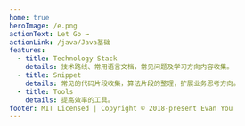 ```yaml
---
home: true
heroImage: /e.png
actionText: Let Go →
actionLink: /java/Java基础
features:
  - title: Technology Stack
    details: 技术路线、常用语言文档，常见问题及学习方向内容收集。
  - title: Snippet
    details: 常见的代码片段收集，算法片段的整理，扩展业务思考方向。
  - title: Tools
    details: 提高效率的工具。
footer: MIT Licensed | Copyright © 2018-present Evan You
---
```

